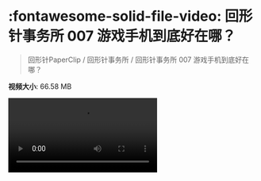 # :fontawesome-solid-file-video: 回形针事务所 007 游戏手机到底好在哪？

> 回形针PaperClip / 回形针事务所 / 回形针事务所 007 游戏手机到底好在哪？

**视频大小**: 66.58 MB

<div class="video"><video src="https://file.hsyhx.top/archive/回形针PaperClip/回形针事务所/回形针事务所 007 游戏手机到底好在哪？.mp4" controls preload>🤔 您的浏览器不支持 video 标签</video></div>